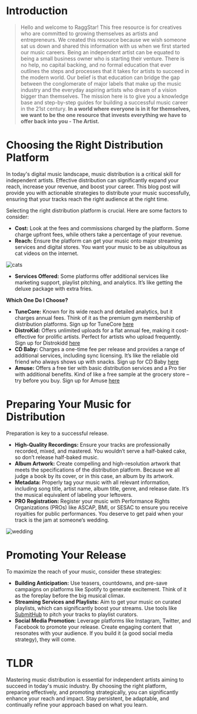 <script lang='ts'>
  import BlogPageTemplate from '$lib/components/blog/BlogPageTemplate.svelte';
  import type { BlogCardProps } from '$lib/managers/BlogManager';
  import { ASSETS_PATH } from '$lib/managers/BlogManager';
  import { orderedBlogPosts } from '$lib/managers/BlogManager';
  import { page } from '$app/stores';

  const blogPostInfo: BlogCardProps = orderedBlogPosts.find((post) => post.slug === $page.route.id?.split('/')[3]);
  const assetsUrl = `${ASSETS_PATH}/${blogPostInfo.image}`;

  const gif1 = `${assetsUrl}/gif1.gif`;
  const gif2 = `${assetsUrl}/gif2.gif`;
</script>

<BlogPageTemplate
  title={blogPostInfo.title}
  subtitle={blogPostInfo.subtitle}
  published_date={blogPostInfo.date_published}
  coverImg={blogPostInfo.image}>

# Introduction
> Hello and welcome to RaggStar! This free resource is for creatives who are committed to growing themselves as artists and entrepreneurs. We created this resource because we wish someone sat us down and shared this information with us when we first started our music careers. Being an independent artist can be equated to being a small business owner who is starting their venture. There is no help, no capital backing, and no formal education that ever outlines the steps and processes that it takes for artists to succeed in the modern world. Our belief is that education can bridge the gap between the conglomerate of major labels that make up the music industry and the everyday aspiring artists who dream of a vision bigger than themselves. The mission here is to give you a knowledge base and step-by-step guides for building a successful music career in the 21st century. **In a world where everyone is in it for themselves, we want to be the one resource that invests everything we have to offer back into you - The Artist.**

# Choosing the Right Distribution Platform

In today's digital music landscape, music distribution is a critical skill for independent artists. Effective distribution can significantly expand your reach, increase your revenue, and boost your career. This blog post will provide you with actionable strategies to distribute your music successfully, ensuring that your tracks reach the right audience at the right time.

Selecting the right distribution platform is crucial. Here are some factors to consider:



* **Cost:** Look at the fees and commissions charged by the platform. Some charge upfront fees, while others take a percentage of your revenue.
* **Reach:** Ensure the platform can get your music onto major streaming services and digital stores. You want your music to be as ubiquitous as cat videos on the internet.

![cats]({gif1})

* **Services Offered:** Some platforms offer additional services like marketing support, playlist pitching, and analytics. It’s like getting the deluxe package with extra fries.

**Which One Do I Choose?**



* **TuneCore:** Known for its wide reach and detailed analytics, but it charges annual fees. Think of it as the premium gym membership of distribution platforms. Sign up for TuneCore [here](https://www.tunecore.com/)
* **DistroKid:** Offers unlimited uploads for a flat annual fee, making it cost-effective for prolific artists. Perfect for artists who upload frequently. Sign up for Distrokidd [here](https://distrokid.com/mymusic/)
* **CD Baby:** Charges a one-time fee per release and provides a range of additional services, including sync licensing. It’s like the reliable old friend who always shows up with snacks. Sign up for CD Baby [here](https://cdbaby.com/)
* **Amuse:** Offers a free tier with basic distribution services and a Pro tier with additional benefits. Kind of like a free sample at the grocery store – try before you buy. Sign up for Amuse [here](https://www.amuse.io/en/)


# Preparing Your Music for Distribution

Preparation is key to a successful release.



* **High-Quality Recordings:** Ensure your tracks are professionally recorded, mixed, and mastered. You wouldn’t serve a half-baked cake, so don’t release half-baked music.
* **Album Artwork:** Create compelling and high-resolution artwork that meets the specifications of the distribution platform. Because we all judge a book by its cover, or in this case, an album by its artwork.
* **Metadata:** Properly tag your music with all relevant information, including song title, artist name, album title, genre, and release date. It’s the musical equivalent of labeling your leftovers.
* **PRO Registration:** Register your music with Performance Rights Organizations (PROs) like ASCAP, BMI, or SESAC to ensure you receive royalties for public performances. You deserve to get paid when your track is the jam at someone’s wedding.

![wedding]({gif2})


# Promoting Your Release

To maximize the reach of your music, consider these strategies:



* **Building Anticipation:** Use teasers, countdowns, and pre-save campaigns on platforms like Spotify to generate excitement. Think of it as the foreplay before the big musical climax.
* **Streaming Services and Playlists:** Aim to get your music on curated playlists, which can significantly boost your streams. Use tools like [SubmitHub](https://www.submithub.com/) to pitch your tracks to playlist curators.
* **Social Media Promotion:** Leverage platforms like Instagram, Twitter, and Facebook to promote your release. Create engaging content that resonates with your audience. If you build it (a good social media strategy), they will come.


# TLDR

Mastering music distribution is essential for independent artists aiming to succeed in today's music industry. By choosing the right platform, preparing effectively, and promoting strategically, you can significantly enhance your reach and impact. Stay persistent, be adaptable, and continually refine your approach based on what you learn.


</BlogPageTemplate>
